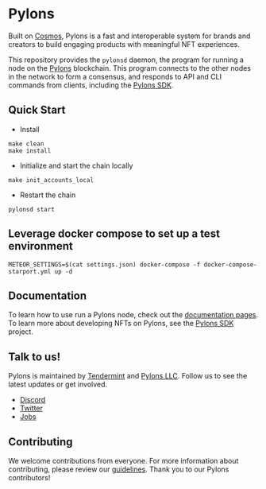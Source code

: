 <!--
We could potentially replace this "# Pylons" header with a custom image (see https://github.com/tendermint/starport)
-->
# Pylons

<!-- TODO rewrite this description --->

Built on [Cosmos](http://www.cosmos.network/), Pylons is a fast and interoperable system for brands and creators to build engaging products with meaningful NFT experiences.

This repository provides the `pylonsd` daemon, the program for running a node on the [Pylons](https://pylons.tech) blockchain.
This program connects to the other nodes in the network to form a consensus, and responds to API and CLI commands from clients, including the [Pylons SDK](https://github.com/Pylons-tech/pylons_sdk).

## Quick Start
* Install

```shell
make clean
make install
```

* Initialize and start the chain locally

```shell
make init_accounts_local
```

* Restart the chain

```shell
pylonsd start
```


## Leverage docker compose to set up a test environment
```shell
METEOR_SETTINGS=$(cat settings.json) docker-compose -f docker-compose-starport.yml up -d
```

## Documentation

To learn how to use run a Pylons node, check out the [documentation pages](./docs/README.md).  To learn more about developing NFTs on Pylons, see the [Pylons SDK](https://github.com/Pylons-tech/pylons_sdk) project. 

## Talk to us!

Pylons is maintained by [Tendermint](https://tendermint.com/) and [Pylons LLC](https://pylons.tech).  Follow us to see the latest updates or get involved.

* [Discord](https://discord.gg/dZgUGy32j7)
* [Twitter](https://twitter.com/pylonstech)
* [Jobs](https://tendermint.com/careers/)

## Contributing 

We welcome contributions from everyone.  For more information about contributing, please review our [guidelines](CONTRIBUTING.md). Thank you to our Pylons contributors!

